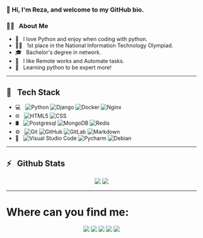 ### 👋 Hi, I'm  Reza, and welcome to my GitHub bio.

<h3>👨‍💻 &nbsp; About Me</h3>

- 🤔 &nbsp; I love Python and enjoy when coding with python.
- 💪🏻 &nbsp; 1st place in the National Information Technology Olympiad.
- 🎓 &nbsp; Bachelor's degree in network.
- 💼 &nbsp; I like Remote works and Automate tasks.
- 🌱 &nbsp; Learning python to be expert more!

***

<h2>🔧 &nbsp; Tech Stack</h2>

- 💻 &nbsp;
  ![Python](https://img.shields.io/badge/-Python-333333?style=flat&logo=python)
  ![Django](https://img.shields.io/badge/-Django-333333?style=flat&logo=django)
  ![Docker](https://img.shields.io/badge/-Docker-333333?style=flat&logo=docker)
  ![Nginx](https://img.shields.io/badge/-Nginx-333333?style=flat&logo=nginx)
- 🌐 &nbsp;
  ![HTML5](https://img.shields.io/badge/-HTML5-333333?style=flat&logo=HTML5)
  ![CSS](https://img.shields.io/badge/-CSS-333333?style=flat&logo=CSS3&logoColor=1572B6)
- 🛢 &nbsp;
  ![Postgresql](https://img.shields.io/badge/-Postgresql-333333?style=flat&logo=postgresql)
  ![MongoDB](https://img.shields.io/badge/-MongoDB-333333?style=flat&logo=mongodb)
  ![Redis](https://img.shields.io/badge/-Redis-333333?style=flat&logo=redis)
- ⚙️ &nbsp;
  ![Git](https://img.shields.io/badge/-Git-333333?style=flat&logo=git)
  ![GitHub](https://img.shields.io/badge/-GitHub-333333?style=flat&logo=github)
  ![GitLab](https://img.shields.io/badge/-GitLab-333333?style=flat&logo=gitlab)
  ![Markdown](https://img.shields.io/badge/-Markdown-333333?style=flat&logo=markdown)
- 🔧 &nbsp;
  ![Visual Studio Code](https://img.shields.io/badge/-Visual%20Studio%20Code-333333?style=flat&logo=visual-studio-code&logoColor=007ACC)
  ![Pycharm](https://img.shields.io/badge/-Pycharm-333333?style=flat&logo=pycharm)
  ![Debian](https://img.shields.io/badge/-Debian-333333?style=flat&logo=debian)

***

## ⚡️ &nbsp; Github Stats
<div align="center">

<a href="https://github.com/reza-hashemian"><img src="https://github-readme-stats.vercel.app/api?username=reza-hashemian&show_icons=true&theme=transparent"></a>
<a href="https://github.com/reza-hashemian"><img src="https://github-readme-stats.vercel.app/api/top-langs/?username=reza-hashemian&theme=transparent"></a>

</div>



***


# Where can you find me:
<div align='center' >
<a href="https://www.youtube.com/@learnbytes"><img src="https://img.shields.io/badge/YouTube-FF0000?style=for-the-badge&logo=youtube&logoColor=white" /></a>
<a href="https://t.me/official_learn_bytes"><img src="https://img.shields.io/badge/Telegram-2CA5E0?style=for-the-badge&logo=telegram&logoColor=white" /></a>
<a href="https://gitlab.com/reza-hashemian"><img src="https://img.shields.io/badge/GitLab-330F63?style=for-the-badge&logo=gitlab&logoColor=white" /></a>
<a href="https://instagram.com/learn_bytes?igshid=MzNlNGNkZWQ4Mg=="><img src="https://img.shields.io/badge/Instagram-E4405F?style=for-the-badge&logo=instagram&logoColor=white" /></a>
<a href="https://www.linkedin.com/in/rezahashemian"><img src="https://img.shields.io/badge/LinkedIn-0077B5?style=for-the-badge&logo=linkedin&logoColor=white" /></a>
</div>


